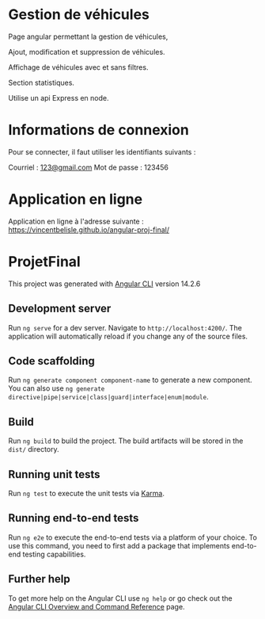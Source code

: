 
# Gestion de véhicules

Page angular permettant la gestion de véhicules,

Ajout, modification et suppression de véhicules.

Affichage de véhicules avec et sans filtres.

Section statistiques.

Utilise un api Express en node.

# Informations de connexion

Pour se connecter, il faut utiliser les identifiants suivants :

Courriel : 123@gmail.com
Mot de passe : 123456

# Application en ligne

Application en ligne à l'adresse suivante : https://vincentbelisle.github.io/angular-proj-final/


# ProjetFinal

This project was generated with [Angular CLI](https://github.com/angular/angular-cli) version 14.2.6

## Development server

Run `ng serve` for a dev server. Navigate to `http://localhost:4200/`. The application will automatically reload if you change any of the source files.

## Code scaffolding

Run `ng generate component component-name` to generate a new component. You can also use `ng generate directive|pipe|service|class|guard|interface|enum|module`.

## Build

Run `ng build` to build the project. The build artifacts will be stored in the `dist/` directory.

## Running unit tests

Run `ng test` to execute the unit tests via [Karma](https://karma-runner.github.io).

## Running end-to-end tests

Run `ng e2e` to execute the end-to-end tests via a platform of your choice. To use this command, you need to first add a package that implements end-to-end testing capabilities.

## Further help

To get more help on the Angular CLI use `ng help` or go check out the [Angular CLI Overview and Command Reference](https://angular.io/cli) page.
